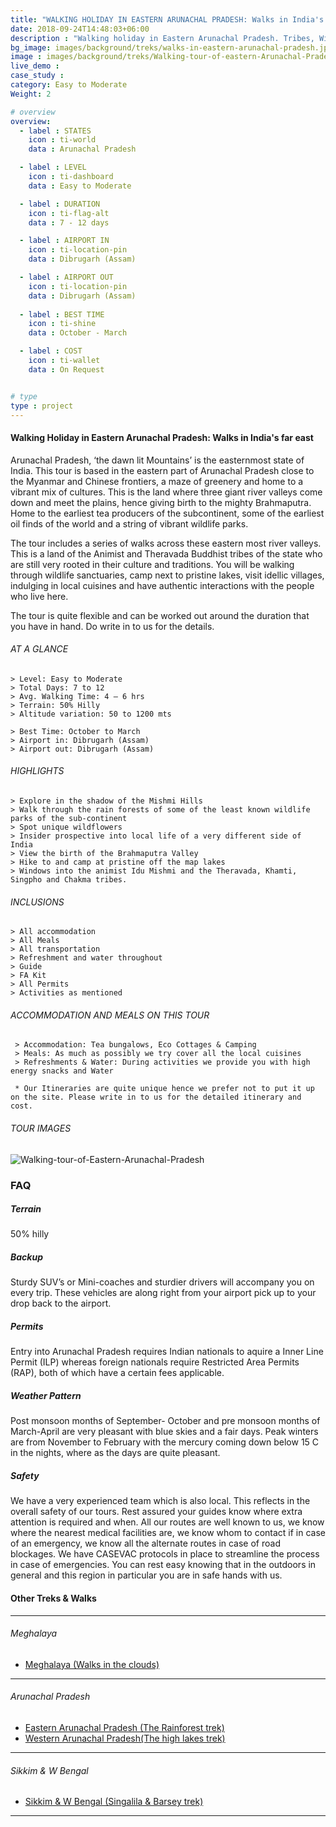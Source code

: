 ```yaml
---
title: "WALKING HOLIDAY IN EASTERN ARUNACHAL PRADESH: Walks in India's far east"
date: 2018-09-24T14:48:03+06:00
description : "Walking holiday in Eastern Arunachal Pradesh. Tribes, Wildlife Parks, Culture, Cuisine and more to be explored in this walking holiday."
bg_image: images/background/treks/walks-in-eastern-arunachal-pradesh.jpg
image : images/background/treks/Walking-tour-of-eastern-Arunachal-Pradesh.jpg
live_demo : 
case_study : 
category: Easy to Moderate
Weight: 2

# overview
overview:
  - label : STATES
    icon : ti-world
    data : Arunachal Pradesh

  - label : LEVEL
    icon : ti-dashboard
    data : Easy to Moderate

  - label : DURATION
    icon : ti-flag-alt
    data : 7 - 12 days

  - label : AIRPORT IN
    icon : ti-location-pin
    data : Dibrugarh (Assam)

  - label : AIRPORT OUT
    icon : ti-location-pin
    data : Dibrugarh (Assam)
    
  - label : BEST TIME
    icon : ti-shine
    data : October - March

  - label : COST
    icon : ti-wallet
    data : On Request


# type
type : project
---
```


#### Walking Holiday in Eastern Arunachal Pradesh: Walks in India's far east

Arunachal Pradesh, ‘the dawn lit Mountains’ is the easternmost state of India. This tour is based in the eastern part of Arunachal Pradesh close to the Myanmar and Chinese frontiers, a maze of greenery and home to a vibrant mix of cultures. This is the land where three giant river valleys come down and meet the plains, hence giving birth to the mighty Brahmaputra.  Home to the earliest tea producers of the subcontinent, some of the earliest oil finds of the world and a string of vibrant wildlife parks.

The tour includes a series of walks across these eastern most river valleys. This is a land of the Animist and Theravada Buddhist tribes of the state who are still very rooted in their culture and traditions. You will be walking through wildlife sanctuaries, camp next to pristine lakes, visit idellic villages, indulging in local cuisines and have authentic interactions with the people who live here. 

The tour is quite flexible and can be worked out around the duration that you have in hand. Do write in to us for the details.



###### AT A GLANCE
```
> Level: Easy to Moderate
> Total Days: 7 to 12
> Avg. Walking Time: 4 – 6 hrs
> Terrain: 50% Hilly
> Altitude variation: 50 to 1200 mts

> Best Time: October to March
> Airport in: Dibrugarh (Assam)
> Airport out: Dibrugarh (Assam)
```




###### HIGHLIGHTS
```
> Explore in the shadow of the Mishmi Hills
> Walk through the rain forests of some of the least known wildlife parks of the sub-continent 
> Spot unique wildflowers 
> Insider prospective into local life of a very different side of India
> View the birth of the Brahmaputra Valley
> Hike to and camp at pristine off the map lakes
> Windows into the animist Idu Mishmi and the Theravada, Khamti, Singpho and Chakma tribes. 
```

###### INCLUSIONS
```
> All accommodation
> All Meals
> All transportation
> Refreshment and water throughout
> Guide 
> FA Kit
> All Permits
> Activities as mentioned
```
###### ACCOMMODATION AND MEALS ON THIS TOUR

```
 > Accommodation: Tea bungalows, Eco Cottages & Camping
 > Meals: As much as possibly we try cover all the local cuisines
 > Refreshments & Water: During activities we provide you with high energy snacks and Water 
```

``` * Our Itineraries are quite unique hence we prefer not to put it up on the site. Please write in to us for the detailed itinerary and cost.```

###### TOUR IMAGES

![Walking-tour-of-Eastern-Arunachal-Pradesh](/images/background/treks/eastern-arunachal-pradesh-hike-gallery.jpg)



### FAQ



##### Terrain 

50% hilly 

##### Backup
Sturdy SUV’s or Mini-coaches and sturdier drivers will accompany you on every trip. These vehicles are along right from your airport pick up to your drop back to the airport.


##### Permits
Entry into Arunachal Pradesh requires Indian nationals to aquire a Inner Line Permit (ILP) whereas foreign nationals require Restricted Area Permits (RAP), both of which have a certain fees applicable.

##### Weather Pattern
Post monsoon months of September- October and pre monsoon months of March-April are very pleasant with blue skies and a fair days. Peak winters are from November to February with the mercury coming down below 15 C in the nights, where as the days are quite pleasant.

##### Safety 
We have a very experienced team which is also local. This reflects in the overall safety of our tours. Rest assured your guides know where extra attention is required and when. All our routes are well known to us, we know where the nearest medical facilities are, we know whom to contact if in case of an emergency, we know all the alternate routes in case of road blockages. We have CASEVAC protocols in place to streamline the process in case of emergencies. You can rest easy knowing that in the outdoors in general and this region in particular you are in safe hands with us.

#### Other Treks & Walks
---

###### Meghalaya

+ [Meghalaya (Walks in the clouds)](/treks/walking-tour-meghalaya/) 

---
###### Arunachal Pradesh

+ [Eastern Arunachal Pradesh (The Rainforest trek)](/treks/namdapha-rainforest-trek/)   
+ [Western Arunachal Pradesh(The high lakes trek)](/treks/trekking-arunachal-pradesh/)

---
###### Sikkim & W Bengal

+ [Sikkim & W Bengal (Singalila & Barsey trek)](/treks/trekking-in-sikkim-bengal/)

---